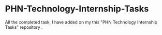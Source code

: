 # PHN-Technology-Internship-Tasks
All the completed task, I have added on my this "PHN Technology Internship Tasks" repository .

